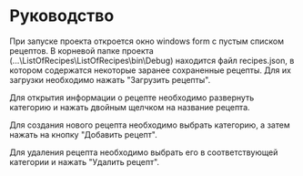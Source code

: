 # Руководство

При запуске проекта откроется окно windows form с пустым списком рецептов. В корневой папке проекта (...\ListOfRecipes\ListOfRecipes\bin\Debug) находится файл recipes.json, в котором содержатся некоторые заранее сохраненные рецепты. Для их загрузки необходимо нажать "Загрузить рецепты".

Для открытия информации о рецепте необходимо развернуть категорию и нажать двойным щелчком на название рецепта.

Для создания нового рецепта необходимо выбрать категорию, а затем нажать на кнопку "Добавить рецепт".

Для удаления рецепта необходимо выбрать его в соответствующей категории и нажать "Удалить рецепт".
